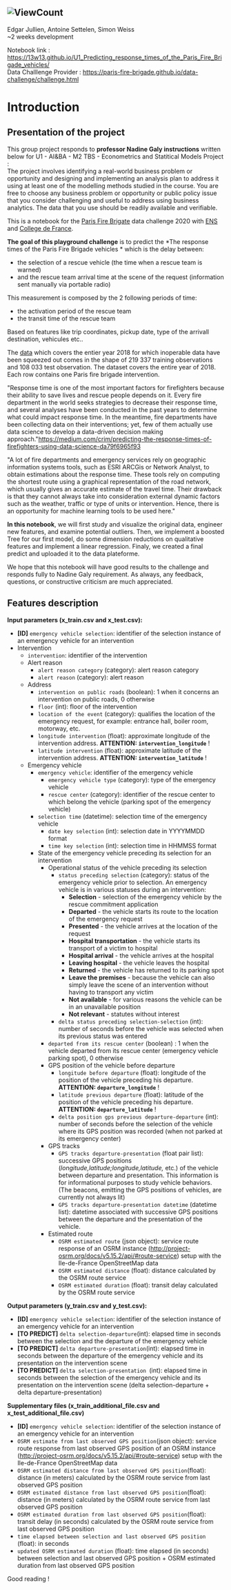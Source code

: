 ![ViewCount](https://views.whatilearened.today/views/github/13w13/U1_Predicting_response_times_of_the_Paris_Fire_Brigade_vehicles-.svg?cache=remove)
---
Edgar Jullien, Antoine Settelen, Simon Weiss  
~2 weeks development

Notebook link : https://13w13.github.io/U1_Predicting_response_times_of_the_Paris_Fire_Brigade_vehicles/  
Data Challlenge Provider : https://paris-fire-brigade.github.io/data-challenge/challenge.html
# Introduction

## Presentation of the project

This group project responds to **professor Nadine Galy instructions** written below for U1 - AI&BA - M2 TBS - Econometrics and Statitical Models Project :  
The project involves identifying a real-world business problem or opportunity and designing and implementing an analysis plan to address it using at least one of the modelling methods studied in the course. You are free to choose any business problem or opportunity or public policy issue that you consider challenging and useful to address using business analytics.
The data that you use should be readily available and verifiable.

This is a notebook for the [Paris Fire Brigate](https://paris-fire-brigade.github.io/data-challenge/challenge.html) data challenge 2020 with [ENS](https://challengedata.ens.fr/participants/challenges/21/) and [College de France](https://www.college-de-france.fr/site/stephane-mallat/Challenges-2020.html).


**The goal of this playground challenge** is to predict the *The response times of the Paris Fire Brigade vehicles * which is the delay between:
* the selection of a rescue vehicle (the time when a rescue team is warned) 
* and the rescue team arrival time at the scene of the request (information sent manually via portable radio)

This measurement is composed by the 2 following periods of time: 
* the activation period of the rescue team 
* the transit time of the rescue team

Based on features like trip coordinates, pickup date, type of the arrivall destination, vehicules etc.. 

The [data](https://challengedata.ens.fr/participants/challenges/21/) which covers the entier year 2018 for which inoperable data have been squeezed out comes in the shape of 219 337 training observations and 108 033 test observation. The dataset covers the entire year of 2018. 
Each row contains one Paris fire brigade intervention.

"Response time is one of the most important factors for firefighters because their ability to save lives and rescue people depends on it. Every fire department in the world seeks strategies to decrease their response time, and several analyses have been conducted in the past years to determine what could impact response time. In the meantime, fire departments have been collecting data on their interventions; yet, few of them actually use data science to develop a data-driven decision making approach."https://medium.com/crim/predicting-the-response-times-of-firefighters-using-data-science-da79f6965f93


"A lot of fire departments and emergency services rely on geographic information systems tools, such as ESRI ARCGis or Network Analyst, to obtain estimations about the response time. These tools rely on computing the shortest route using a graphical representation of the road network, which usually gives an accurate estimate of the travel time. Their drawback is that they cannot always take into consideration external dynamic factors such as the weather, traffic or type of units or intervention. Hence, there is an opportunity for machine learning tools to be used here."



**In this notebook**, we will first study and visualize the original data, engineer new features, and examine potential outliers. Then, we implement a boosted Tree for our first model, do some dimension reductions on qualitative features and implement a linear regression. Finaly, we created a final predict and uploaded it to the data plateforme. 

We hope that this notebook will have good results to the challenge and responds fully to Nadine Galy requirement.
As always, any feedback, questions, or constructive criticism are much appreciated.


## Features description


**Input parameters (x_train.csv and x_test.csv):**

* **[ID]** `emergency vehicle selection`: identifier of the selection instance of an emergency vehicle for an intervention
* Intervention
    * `intervention`: identifier of the intervention
    * Alert reason
        * `alert reason category` (category): alert reason category
        * `alert reason` (category): alert reason
    * Address
        * `intervention on public roads` (boolean): 1 when it concerns an intervention on public roads, 0 otherwise
        * `floor` (int): floor of the intervention
        * `location of the event` (category): qualifies the location of the emergency request, for example: entrance hall, boiler room, motorway, etc.
        * `longitude intervention` (float): approximate longitude of the intervention address. **ATTENTION: `intervention_longitude`** !
        * `latitude intervention` (float): approximate latitude of the intervention address. **ATTENTION: `intervention_latitude`** !
    * Emergency vehicle
        * `emergency vehicle`: identifier of the emergency vehicle
            * `emergency vehicle type` (category): type of the emergency vehicle
            * `rescue center` (category): identifier of the rescue center to which belong the vehicle (parking spot of the emergency vehicle)
        * `selection time` (datetime): selection time of the emergency vehicle
            * `date key selection` (int): selection date in YYYYMMDD format
            * `time key selection` (int): selection time in HHMMSS format
        * State of the emergency vehicle preceding its selection for an intervention
            * Operational status of the vehicle preceding its selection
                * `status preceding selection` (category): status of the emergency vehicle prior to selection. An emergency vehicle is in various statuses during an intervention:
                    * **Selection** - selection of the emergency vehicle by the rescue commitment application
                    * **Departed** - the vehicle starts its route to the location of the emergency request
                    * **Presented** - the vehicle arrives at the location of the request
                    * **Hospital transportation** - the vehicle starts its transport of a victim to hospital
                    * **Hospital arrival** - the vehicle arrives at the hospital
                    * **Leaving hospital** - the vehicle leaves the hospital
                    * **Returned** - the vehicle has returned to its parking spot
                    * **Leave the premises** - because the vehicle can also simply leave the scene of an intervention without having to transport any victim
                    * **Not available** - for various reasons the vehicle can be in an unavailable position
                    * **Not relevant** - statutes without interest
                * `delta status preceding selection-selection` (int): number of seconds before the vehicle was selected when its previous status was entered
            * `departed from its rescue center` (boolean) : 1 when the vehicle departed from its rescue center (emergency vehicle parking spot), 0 otherwise
            * GPS position of the vehicle before departure
                * `longitude before departure` (float): longitude of the position of the vehicle preceding his departure. **ATTENTION: `departure_longitude`** !
                * `latitude previous departure` (float): latitude of the position of the vehicle preceding his departure. **ATTENTION: `departure_latitude`** !
                * `delta position gps previous departure-departure` (int): number of seconds before the selection of the vehicle where its GPS position was recorded (when not parked at its emergency center)
            * GPS tracks
                * `GPS tracks departure-presentation` (float pair list): successive GPS positions (*longitude,latitude;longitude,latitude,* etc.) of the vehicle between departure and presentation. This information is for informational purposes to study vehicle behaviors. (The beacons, emitting the GPS positions of vehicles, are currently not always lit)
                * `GPS tracks departure-presentation datetime` (datetime list): datetime associated with successive GPS positions between the departure and the presentation of the vehicle.
            * Estimated route
                * `OSRM estimated route` (json object): service route response of an OSRM instance (http://project-osrm.org/docs/v5.15.2/api/#route-service) setup with the Ile-de-France OpenStreetMap data
                * `OSRM estimated distance` (float): distance calculated by the OSRM route service
                * `OSRM estimated duration` (float): transit delay calculated by the OSRM route service

**Output parameters (y_train.csv and y_test.csv):**

* **[ID]** `emergency vehicle selection`: identifier of the selection instance of an emergency vehicle for an intervention
* **[TO PREDICT]** `delta selection-departure`(int): elapsed time in seconds between the selection and the departure of the emergency vehicle
* **[TO PREDICT]** `delta departure-presentation`(int): elapsed time in seconds between the departure of the emergency vehicle and its presentation on the intervention scene
* **[TO PREDICT]** `delta selection-presentation `(int): elapsed time in seconds between the selection of the emergency vehicle and its presentation on the intervention scene (delta selection-departure + delta departure-presentation)



**Supplementary files (x_train_additional_file.csv and x_test_additional_file.csv)**

* **[ID]** `emergency vehicle selection`: identifier of the selection instance of an emergency vehicle for an intervention
* `OSRM estimate from last observed GPS position`(json object): service route response from last observed GPS position of an OSRM instance (http://project-osrm.org/docs/v5.15.2/api/#route-service) setup with the Ile-de-France OpenStreetMap data
* `OSRM estimated distance from last observed GPS position`(float): distance (in meters) calculated by the OSRM route service from last observed GPS position
* `OSRM estimated distance from last observed GPS position`(float): distance (in meters) calculated by the OSRM route service from last observed GPS position
* `OSRM estimated duration from last observed GPS position`(float): transit delay (in seconds) calculated by the OSRM route service from last observed GPS position
* `time elapsed between selection and last observed GPS position` (float): in seconds
* `updated OSRM estimated duration` (float): time elapsed (in seconds) between selection and last observed GPS position + OSRM estimated duration from last observed GPS position


Good reading ! 
